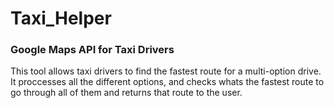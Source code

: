 # Taxi_Helper
### Google Maps API for Taxi Drivers

This tool allows taxi drivers to find the fastest route for a multi-option drive.
It proccesses all the different options, and checks whats the fastest route to go through all of them and returns that route to the user.
